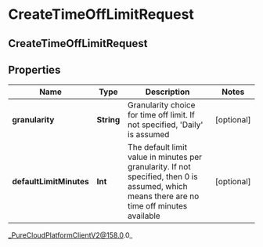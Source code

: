 # CreateTimeOffLimitRequest

## CreateTimeOffLimitRequest

## Properties

|Name | Type | Description | Notes|
|------------ | ------------- | ------------- | -------------|
| **granularity** | **String** | Granularity choice for time off limit. If not specified, &#39;Daily&#39; is assumed | [optional] |
| **defaultLimitMinutes** | **Int** | The default limit value in minutes per granularity. If not specified, then 0 is assumed, which means there are no time off minutes available | [optional] |



_PureCloudPlatformClientV2@158.0.0_
